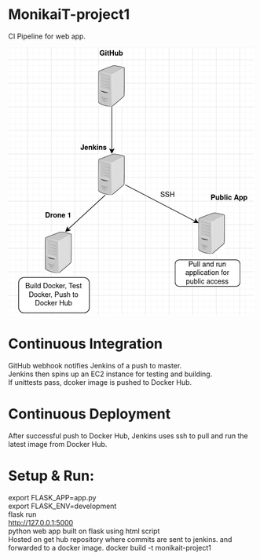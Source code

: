 # MonikaiT-project1<br>
CI Pipeline for web app.<br>

![CICD Pipeline](https://github.com/2206-devops-batch/BCEM-Project2/blob/master/proj2-cicd.png)

# Continuous Integration
GitHub webhook notifies Jenkins of a push to master.<br>
Jenkins then spins up an EC2 instance for testing and building.<br>
If unittests pass, dcoker image is pushed to Docker Hub.

# Continuous Deployment
After successful push to Docker Hub, Jenkins uses ssh to pull and run the latest image from Docker Hub.


# Setup & Run: 
export FLASK_APP=app.py<br>
export FLASK_ENV=development<br>
flask run<br>
http://127.0.0.1:5000<br>
python web app built on flask using html script<br>
Hosted on get hub repository where commits are sent to jenkins.
 and forwarded to a docker image.
 docker build -t monikait-project1
